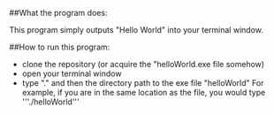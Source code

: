 ##What the program does:

This program simply outputs "Hello World" into your terminal window.

##How to run this program:

 - clone the repository (or acquire the "helloWorld.exe file somehow)
 - open your terminal window
 - type "." and then the directory path to the exe file "helloWorld"
 For example, if you are in the same location as the file, you would type
 '''./helloWorld'''